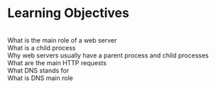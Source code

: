 <h1>Learning Objectives</h1>
<br>What is the main role of a web server
<br>What is a child process
<br>Why web servers usually have a parent process and child processes
<br>What are the main HTTP requests
<br>What DNS stands for
<br>What is DNS main role
